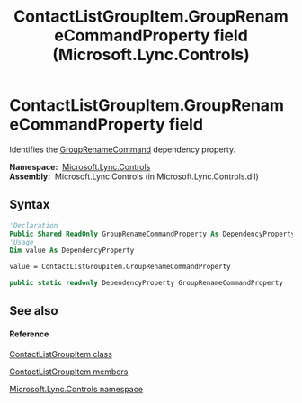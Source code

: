﻿---
title: ContactListGroupItem.GroupRenameCommandProperty field (Microsoft.Lync.Controls)
TOCTitle: GroupRenameCommandProperty field
ms:assetid: F:Microsoft.Lync.Controls.ContactListGroupItem.GroupRenameCommandProperty_DI_3_UC_OCS14MrefLyncWPF
ms:mtpsurl: https://msdn.microsoft.com/en-us/library/microsoft.lync.controls.contactlistgroupitem.grouprenamecommandproperty_di_3_uc_ocs14mreflyncwpf(v=office.15)
ms:contentKeyID: 48598707
ms.date: 07/28/2014
mtps_version: v=office.15
f1_keywords:
- Microsoft.Lync.Controls.ContactListGroupItem.GroupRenameCommandProperty
dev_langs:
- CSharp
- JScript
- VB
- other
---

# ContactListGroupItem.GroupRenameCommandProperty field

Identifies the [GroupRenameCommand](contactlistgroupitem-grouprenamecommand-property-microsoft-lync-controls_1.md) dependency property.

**Namespace:**  [Microsoft.Lync.Controls](microsoft-lync-controls-namespace_1.md)  
**Assembly:**  Microsoft.Lync.Controls (in Microsoft.Lync.Controls.dll)

## Syntax

``` vb
'Declaration
Public Shared ReadOnly GroupRenameCommandProperty As DependencyProperty
'Usage
Dim value As DependencyProperty

value = ContactListGroupItem.GroupRenameCommandProperty
```

``` csharp
public static readonly DependencyProperty GroupRenameCommandProperty
```

## See also

#### Reference

[ContactListGroupItem class](contactlistgroupitem-class-microsoft-lync-controls_1.md)

[ContactListGroupItem members](contactlistgroupitem-members-microsoft-lync-controls_1.md)

[Microsoft.Lync.Controls namespace](microsoft-lync-controls-namespace_1.md)

